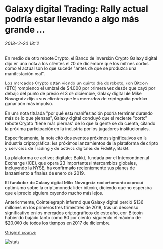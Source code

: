# Galaxy digital Trading: Rally actual podría estar llevando a algo más grande ...

###### 2018-12-20 18:12

En medio de otro rebote Crypto, el Banco de inversión Crypto Galaxy digital dijo en una nota a los clientes el 20 de diciembre que los mítines cortos como el actual son lo que sucede "antes de que se produzca una manifestación real".

Los mercados Crypto están viendo un quinto día de rebote, con Bitcoin (BTC) rompiendo el umbral de $4.000 por primera vez desde que cayó por debajo del punto de precio el 3 de diciembre, Galaxy digital de Mike Novogratz dijo a sus clientes que los mercados de criptografía podrían ganar aún más impulso.

En una nota titulada "por qué esta manifestación podría terminar durando más de lo que piensas", Galaxy digital concluyó que el reciente "corto" rebote Crypto "tiene más piernas" de lo que la gente se da cuenta, citando la próxima participación en la industria por los jugadores institucionales.

Específicamente, la nota citó dos eventos próximos significativos en la industria criptográfica: los próximos lanzamientos de la plataforma de cripto y servicios de Trading y de activos digitales de Fidelity, Bakkt.

La plataforma de activos digitales Bakkt, fundada por el Intercontinental Exchange (ICE), que opera 23 importantes intercambios globales, incluyendo la NYSE, ha confirmado recientemente sus planes de lanzamiento a finales de enero de 2019.

El fundador de Galaxy digital Mike Novogratz recientemente expresó optimismo sobre la criptomoneda líder bitcoin, diciendo que no esperaba que el precio siguiera cayendo mucho más lejos.

Anteriormente, Cointelegraph informó que Galaxy digital perdió $136 millones en los primeros tres trimestres de 2018, tras un descenso significativo en los mercados criptográficos de este año, con Bitcoin habiendo bajado tanto como 80 por ciento, siguiendo el máximo de $20.000 de todos los tiempos en 2017 de diciembre.

[Original source](https://cointelegraph.com/news/galaxy-digital-trading-current-rally-could-be-leading-to-something-bigger)

![stats](https://c.statcounter.com/11760860/0/a89fa40b/1/ "stats")